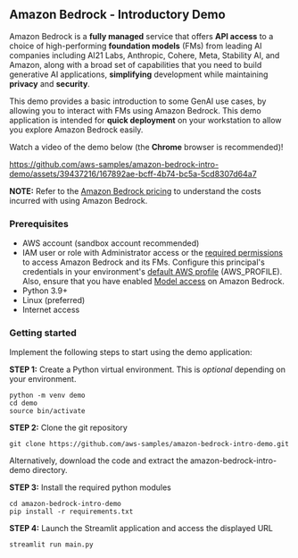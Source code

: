## Amazon Bedrock - Introductory Demo

Amazon Bedrock is a **fully managed** service that offers **API access** to a choice of high-performing **foundation models** (FMs) from leading AI companies
including AI21 Labs, Anthropic, Cohere, Meta, Stability AI, and Amazon, along with a broad set of capabilities that you need to build generative AI applications, **simplifying** development while maintaining **privacy** and **security**. 

This demo provides a basic introduction to some GenAI use cases, by allowing you to interact with FMs using Amazon Bedrock. This demo application is intended for **quick deployment** on your workstation to allow you explore Amazon Bedrock easily.

Watch a video of the demo below (the **Chrome** browser is recommended)! 


https://github.com/aws-samples/amazon-bedrock-intro-demo/assets/39437216/167892ae-bcff-4b74-bc5a-5cd8307d64a7


**NOTE:** Refer to the [Amazon Bedrock pricing](https://aws.amazon.com/bedrock/pricing/) to understand the costs incurred with using Amazon Bedrock.

### Prerequisites
- AWS account (sandbox account recommended)
- IAM user or role with Administrator access or the [required permissions](https://docs.aws.amazon.com/bedrock/latest/userguide/security_iam_id-based-policy-examples.html) to access Amazon Bedrock and its FMs. Configure this principal's credentials in your environment's [default AWS profile](https://docs.aws.amazon.com/cli/latest/userguide/cli-configure-envvars.html) (AWS_PROFILE). Also, ensure that you have enabled [Model access](https://docs.aws.amazon.com/bedrock/latest/userguide/model-access.html) on Amazon Bedrock.
- Python 3.9+
- Linux (preferred)
- Internet access

### Getting started
Implement the following steps to start using the demo application:

**STEP 1:** Create a Python virtual environment. This is *optional* depending on your environment. 

```
python -m venv demo
cd demo
source bin/activate
```

**STEP 2:** Clone the git repository

```
git clone https://github.com/aws-samples/amazon-bedrock-intro-demo.git
```

Alternatively, download the code and extract the amazon-bedrock-intro-demo directory.

**STEP 3:** Install the required python modules 

```
cd amazon-bedrock-intro-demo
pip install -r requirements.txt
```

**STEP 4:** Launch the Streamlit application and access the displayed URL

```
streamlit run main.py
```

